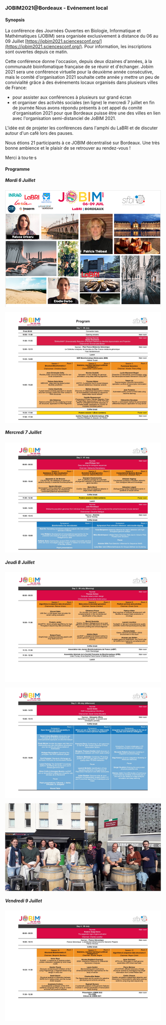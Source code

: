 ### JOBIM2021@Bordeaux - Evénement local

#### Synopsis

La conférence des Journées Ouvertes en Biologie, Informatique et Mathématiques (JOBIM) sera organisée exclusivement à distance du 06 au 09 Juillet [https://jobim2021.sciencesconf.org/](https://jobim2021.sciencesconf.org/). Pour information, les inscriptions sont ouvertes depuis ce matin.

Cette conférence donne l'occasion, depuis deux dizaines d'années, à la communauté bioinfomatique française de se réunir et d'échanger. 
Jobim 2021 sera une conférence virtuelle pour la deuxième année consécutive, mais le comité d'organisation 2021 souhaite cette année y mettre un peu de convivialité grâce à des événements locaux organisés dans plusieurs villes de France:
- pour assister aux conférences à plusieurs sur grand écran
- et organiser des activités sociales (en ligne) le mercredi 7 juillet en fin de journée
Nous avons répondu présents à cet appel du comité d'organisation 2021 pour que Bordeaux puisse être une des villes en lien avec l'organisation semi-distanciel de JoBIM 2021.

L'idée est de projeter les conférences dans l'amphi du LaBRI et de discuter autour d'un café lors des pauses. 

Nous étions 21 participants à ce JOBIM décentralisé sur Bordeaux. Une très bonne ambience et le plaisir de se retrouver au rendez-vous ! 

Merci à tou·te·s

#### Programme

##### Mardi 6 Juillet

![Présentation Bordeaux](img/JOBIM_presentation_V2.png)

![Programme](img/JOBIM2021_program_pages-to-jpg-0001.jpg)

##### Mercredi 7 Juillet

![Programme](img/JOBIM2021_program_pages-to-jpg-0002.jpg)

##### Jeudi 8 Juillet

![Programme matinée](img/JOBIM2021_program_pages-to-jpg-0003.jpg)

![Programme après-midi](img/JOBIM2021_program_pages-to-jpg-0004.jpg)

![Evénement social](img/20210708_184529.jpeg)

##### Vendredi 9 Juillet

![Programme](img/JOBIM2021_program_pages-to-jpg-0005.jpg)


